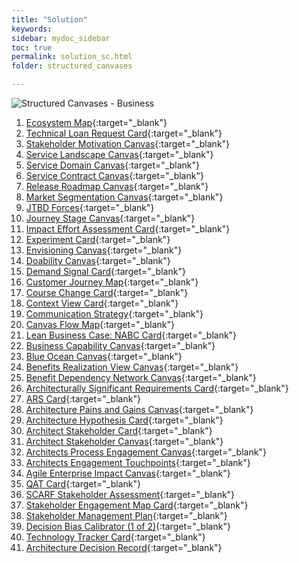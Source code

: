 ```yaml
---
title: "Solution"
keywords: 
sidebar: mydoc_sidebar
toc: true
permalink: solution_sc.html
folder: structured_canvases

---
```

![Structured Canvases - Business](media/solution_001.png)
 
1. [Ecosystem Map](ecosystem_map.md){:target="_blank"}
2. [Technical Loan Request Card](technical_loan_request_card.md){:target="_blank"}
3. [Stakeholder Motivation Canvas](stakeholder_motivation_canvas.md){:target="_blank"}
4. [Service Landscape Canvas](service_landscape_canvas.md){:target="_blank"}
5. [Service Domain Canvas](service_domain_canvas.md){:target="_blank"}
6. [Service Contract Canvas](service_contract_canvas.md){:target="_blank"}
7. [Release Roadmap Canvas](release_roadmap_canvas.md){:target="_blank"}
8. [Market Segmentation Canvas](market_segmentation_canvas.md){:target="_blank"}
9. [JTBD Forces](jtbd_forces.md){:target="_blank"}
10. [Journey Stage Canvas](journey_stage_canvas.md){:target="_blank"}
11. [Impact Effort Assessment Card](impact_effort_assessment_card.md){:target="_blank"}
12. [Experiment Card](experiment_card.md){:target="_blank"}
13. [Envisioning Canvas](envisioning_canvas.md){:target="_blank"}
14. [Doability Canvas](doability_canvas.md){:target="_blank"}
15. [Demand Signal Card](demand_signal_card.md){:target="_blank"}
16. [Customer Journey Map](customer_journey_map.md){:target="_blank"}
17. [Course Change Card](course_change_card.md){:target="_blank"}
18. [Context View Card](context_view_card.md){:target="_blank"}
19. [Communication Strategy](communication_strategy.md){:target="_blank"}
20. [Canvas Flow Map](canvas_flow_map.md){:target="_blank"}
21. [Lean Business Case: NABC Card](business_case_nabc_card.md){:target="_blank"}
22. [Business Capability Canvas](business_capability_canvas.md){:target="_blank"}
23. [Blue Ocean Canvas](blue_ocean_canvas.md){:target="_blank"}
24. [Benefits Realization View Canvas](benefits_realization_view_canvas.md){:target="_blank"}
25. [Benefit Dependency Network Canvas](benefits_dependency_network_canvas.md){:target="_blank"}
26. [Architecturally Significant Requirements Card](architecture_requirement_card.md){:target="_blank"}
27. [ARS Card](ars_card.md){:target="_blank"}
28. [Architecture Pains and Gains Canvas](architecture_pains_and_gains.md){:target="_blank"}
29. [Architecture Hypothesis Card](architecture_hypothesis_card.md){:target="_blank"}
30. [Architect Stakeholder Card](architect_stakeholder_card.md){:target="_blank"}
31. [Architect Stakeholder Canvas](architect_stakeholder_canvas.md){:target="_blank"}
32. [Architects Process Engagement Canvas](architects_process_engagement_canvas.md){:target="_blank"}
33. [Architects Engagement Touchpoints](architects_engagement_touchpoints.md){:target="_blank"}
34. [Agile Enterprise Impact Canvas](agile_enterprise_impact_canvas.md){:target="_blank"}
35. [QAT Card](qat_card.md){:target="_blank"}
36. [SCARF Stakeholder Assessment](scarf_stakeholder_assessment.md){:target="_blank"}
37. [Stakeholder Engagement Map Card](stakeholder_engagement_map_card.md){:target="_blank"}
38. [Stakeholder Management Plan](stakholder_management_plan.md){:target="_blank"}
39. [Decision Bias Calibrator (1 of 2)](decision_bias_calibrator_1.md){:target="_blank"}
40. [Technology Tracker Card](technology_tracker_card.md){:target="_blank"}
41. [Architecture Decision Record](architecture_decision_record.md){:target="_blank"}
